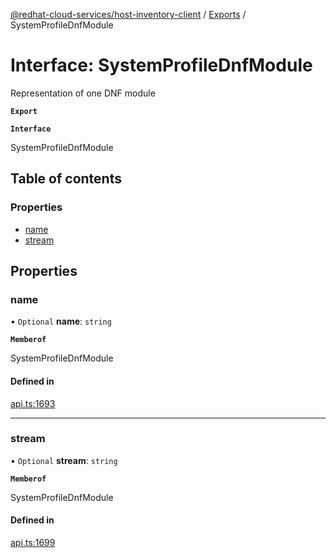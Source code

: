[@redhat-cloud-services/host-inventory-client](../README.md) / [Exports](../modules.md) / SystemProfileDnfModule

# Interface: SystemProfileDnfModule

Representation of one DNF module

**`Export`**

**`Interface`**

SystemProfileDnfModule

## Table of contents

### Properties

- [name](SystemProfileDnfModule.md#name)
- [stream](SystemProfileDnfModule.md#stream)

## Properties

### name

• `Optional` **name**: `string`

**`Memberof`**

SystemProfileDnfModule

#### Defined in

[api.ts:1693](https://github.com/gkarat/javascript-clients/blob/master/packages/host-inventory/api.ts#L1693)

___

### stream

• `Optional` **stream**: `string`

**`Memberof`**

SystemProfileDnfModule

#### Defined in

[api.ts:1699](https://github.com/gkarat/javascript-clients/blob/master/packages/host-inventory/api.ts#L1699)
